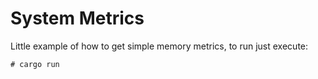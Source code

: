 # System Metrics

Little example of how to get simple memory metrics, to run just execute: 

```
# cargo run
```
